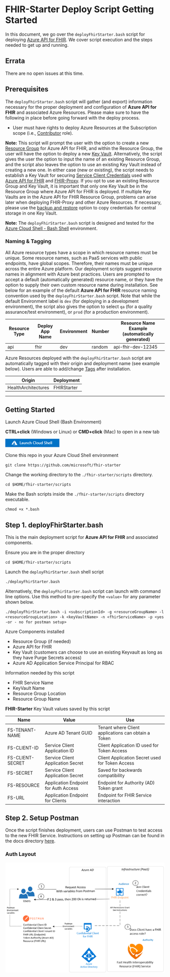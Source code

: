 # FHIR-Starter Deploy Script Getting Started
In this document, we go over the ```deployFhirStarter.bash``` script for deploying [Azure API for FHIR](https://docs.microsoft.com/en-us/azure/healthcare-apis/azure-api-for-fhir/overview). We cover script execution and the steps needed to get up and running.

## Errata 
There are no open issues at this time. 

## Prerequisites 

The ```deployFhirStarter.bash``` script will gather (and export) information necessary for the proper deployment and configuration of **Azure API for FHIR** and associated Azure Resources. Please make sure to have the following in place before going forward with the deploy process.

 - User must have rights to deploy Azure Resources at the Subscription scope (i.e., [Contributor](https://docs.microsoft.com/en-us/azure/role-based-access-control/built-in-roles) role).

__Note:__
This script will prompt the user with the option to create a new [Resource Group](https://docs.microsoft.com/en-us/azure/azure-resource-manager/management/manage-resource-groups-portal#:~:text=A%20resource%20group%20is%20a,to%20manage%20as%20a%20group.) for Azure API for FHIR, and within the Resource Group, the user will have the option to deploy a new [Key Vault](https://docs.microsoft.com/en-us/azure/key-vault/general/basic-concepts#:~:text=Azure%20Key%20Vault%20is%20a,security%20module(HSM)%20pools.). Alternatively, the script gives the user the option to input the name of an existing Resource Group, and the script also leaves the option to use an existing Key Vault instead of creating a new one. In either case (new or existing), the script needs to establish a Key Vault for securing [Service Client Credentials](https://docs.microsoft.com/en-us/azure/active-directory/fundamentals/service-accounts-principal) used with [Azure API for FHIR](https://docs.microsoft.com/en-us/azure/healthcare-apis/azure-api-for-fhir/overview) and [FHIR-Proxy](https://github.com/microsoft/fhir-proxy). If you opt to use an existing Resource Group and Key Vault, it is important that only one Key Vault be in the Resource Group where Azure API for FHIR is deployed. If multiple Key Vaults are in the Azure API for FHIR Resource Group, problems can arise later when deploying FHIR-Proxy and other Azure Resources. If necessary, please use the [backup and restore](https://docs.microsoft.com/en-us/azure/key-vault/general/backup?tabs=azure-cli) option to copy credentials for central storage in one Key Vault.

__Note:__ 
The ```deployFhirStarter.bash``` script is designed and tested for the [Azure Cloud Shell - Bash Shell](https://docs.microsoft.com/en-us/azure/cloud-shell/features#:~:text=Azure%20Cloud%20Shell%20is%20a,and%20maintaining%20a%20machine%20yourself.) environment.


### Naming & Tagging
All Azure resource types have a scope in which resource names must be unique. Some resource names, such as PaaS services with public endpoints, have global scopes. Therefore, their names must be unique across the entire Azure platform. Our deployment scripts suggest resource names in alignment with Azure best practices. Users are prompted to accept a default (automatically generated) resource name, or they have the option to supply their own custom resource name during installation. See below for an example of the default **Azure API for FHIR** resource naming convention used by the ```deployFhirStarter.bash``` script. Note that while the default Environment label is ```dev``` (for deploying in a development environment), the script also gives the option to select ```qa``` (for a quality assurance/test environment), or ```prod``` (for a production environment).

Resource Type | Deploy App Name | Environment | Number      | Resource Name Example (automatically generated)
--------------|-----------------|-------------|-------------|------------------------------------------------
api          | fhir           | dev        | random      | api-fhir-dev-12345

Azure Resources deployed with the ```deployFhirStarter.bash``` script are automatically tagged with their origin and deployment name (see example below). Users are able to add/change [Tags](https://docs.microsoft.com/en-us/azure/azure-resource-manager/management/tag-resources?tabs=json) after installation.

Origin                 |  Deployment       
-----------------------|-----------------
HealthArchitectures | FHIRStarter   

---

## Getting Started

Launch Azure Cloud Shell (Bash Environment)  

**CTRL+click** (Windows or Linux) or **CMD+click** (Mac) to open in a new tab  
  
[![Launch Azure Shell](/docs/images/launchcloudshell.png "Launch Cloud Shell")](https://shell.azure.com/bash?target="_blank")

Clone this repo in your Azure Cloud Shell environment 
```azurecli-interactive
git clone https://github.com/microsoft/fhir-starter 
```
Change the working directory to the ```./fhir-starter/scripts``` directory.
```azurecli-interactive
cd $HOME/fhir-starter/scripts
```

Make the Bash scripts inside the ```./fhir-starter/scripts``` directory executable.
```azurecli-interactive
chmod +x *.bash 
```

## Step 1.  deployFhirStarter.bash
This is the main deployment script for **Azure API for FHIR** and associated components.    

Ensure you are in the proper directory 
```azurecli-interactive
cd $HOME/fhir-starter/scripts
``` 

Launch the ```deployFhirStarter.bash``` shell script 
```azurecli-interactive
./deployFhirStarter.bash 
``` 

Alternatively, the ```deployFhirStarter.bash``` script can launch with command line options. Use this method to pre-specify the ```<value>``` for any parameter shown below.
```azurecli
./deployFhirStarter.bash -i <subscriptionId> -g <resourceGroupName> -l <resourceGroupLocation> -k <keyVaultName> -n <fhirServiceName> -p <yes -or - no for postman setup>
```

Azure Components installed 
 - Resource Group (if needed)
 - Azure API for FHIR 
 - Key Vault (customers can choose to use an existing Keyvault as long as they have Purge Secrets access)
 - Azure AD Application Service Principal for RBAC

Information needed by this script 
 - FHIR Service Name
 - KeyVault Name 
 - Resource Group Location 
 - Resource Group Name 

__FHIR-Starter__ Key Vault values saved by this script 

Name              | Value                                | Use             
------------------|--------------------------------------|---------------------------------
FS-TENANT-NAME    | Azure AD Tenant GUID                 | Tenant where Client applications can obtain a Token 
FS-CLIENT-ID      | Service Client Application ID        | Client Application ID used for Token Access  
FS-CLIENT-SECRET  | Service Client Application Secret    | Client Application Secret used for Token Access                    
FS-SECRET         | Service Client Application Secret    | Saved for backwards compatibility  
FS-RESOURCE       | Application Endpoint for Auth Access | Endpoint for Authority (AD) Token grant  
FS-URL            | Application Endpoint for Clients     | Endpoint for FHIR Service interaction 



## Step 2.  Setup Postman
Once the script finishes deployment, users can use Postman to test access to the new FHIR Service.  Instructions on setting up Postman can be found in the docs directory [here](../docs/postman.md).

### Auth Layout

![auth](../docs/images/architecture/starter_auth.png)
